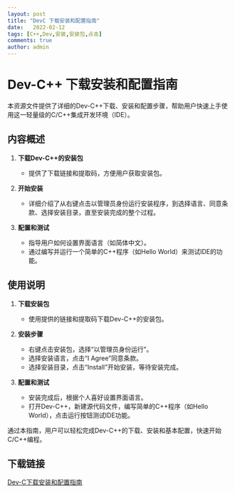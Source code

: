 ```yaml
---
layout: post
title: "DevC 下载安装和配置指南"
date:   2022-02-12
tags: [C++,Dev,安装,安装包,点击]
comments: true
author: admin
---
```

# Dev-C++ 下载安装和配置指南

本资源文件提供了详细的Dev-C++下载、安装和配置步骤，帮助用户快速上手使用这一轻量级的C/C++集成开发环境（IDE）。

## 内容概述

1. **下载Dev-C++的安装包**
   - 提供了下载链接和提取码，方便用户获取安装包。

2. **开始安装**
   - 详细介绍了从右键点击以管理员身份运行安装程序，到选择语言、同意条款、选择安装目录，直至安装完成的整个过程。

3. **配置和测试**
   - 指导用户如何设置界面语言（如简体中文）。
   - 通过编写并运行一个简单的C++程序（如Hello World）来测试IDE的功能。

## 使用说明

1. **下载安装包**
   - 使用提供的链接和提取码下载Dev-C++的安装包。

2. **安装步骤**
   - 右键点击安装包，选择“以管理员身份运行”。
   - 选择安装语言，点击“I Agree”同意条款。
   - 选择安装目录，点击“Install”开始安装，等待安装完成。

3. **配置和测试**
   - 安装完成后，根据个人喜好设置界面语言。
   - 打开Dev-C++，新建源代码文件，编写简单的C++程序（如Hello World），点击运行按钮测试IDE功能。

通过本指南，用户可以轻松完成Dev-C++的下载、安装和基本配置，快速开始C/C++编程。

## 下载链接

[Dev-C下载安装和配置指南](https://pan.quark.cn/s/f93b5439acdf)